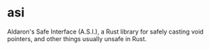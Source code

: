 # asi
Aldaron's Safe Interface (A.S.I.), a Rust library for safely casting void pointers, and other things usually unsafe in Rust.
